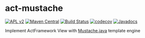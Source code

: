 # act-mustache

[![APL v2](https://img.shields.io/badge/license-Apache%202-blue.svg)](http://www.apache.org/licenses/LICENSE-2.0.html) 
[![Maven Central](https://img.shields.io/maven-central/v/org.actframework/act-mustache.svg)](http://search.maven.org/#search%7Cga%7C1%7Ca%3A%22act-mustache%22)
[![Build Status](https://travis-ci.org/actframework/act-mustache.svg?branch=master)](https://travis-ci.org/actframework/act-mustache)
[![codecov](https://codecov.io/gh/actframework/act-mustache/branch/master/graph/badge.svg)](https://codecov.io/gh/actframework/act-mustache)
[![Javadocs](http://www.javadoc.io/badge/org.actframework/act-mustache.svg?color=blue)](http://www.javadoc.io/doc/org.actframework/act-mustache)

Implement ActFramework View with [Mustache.java](https://github.com/spullara/mustache.java) template engine
